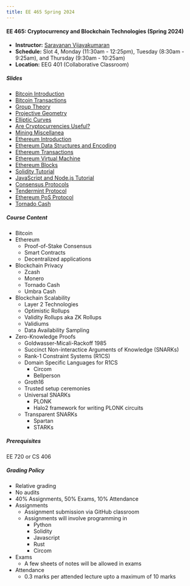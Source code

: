 ```yaml
---
title: EE 465 Spring 2024
---
```


#### EE 465: Cryptocurrency and Blockchain Technologies (Spring 2024)
  - **Instructor:** [Saravanan Vijayakumaran](http://www.ee.iitb.ac.in/~sarva)
  - **Schedule:** Slot 4, Monday (11:30am - 12:25pm), Tuesday (8:30am - 9:25am), and Thursday (9:30am - 10:25am) 
  - **Location:** EEG 401 (Collaborative Classroom)

##### Slides
  
  - [Bitcoin Introduction](./2024/slides/BitcoinIntroduction.pdf)
  - [Bitcoin Transactions](./2024/slides/BitcoinTransactions.pdf)
  - [Group Theory](./2024/slides/GroupTheory.pdf)
  - [Projective Geometry](./2024/slides/ProjectiveGeometry.pdf)
  - [Elliptic Curves](./2024/slides/EllipticCurves.pdf)
  - [Are Cryptocurrencies Useful?](./2024/slides/IsCryptoUseful.pdf)
  - [Mining Miscellanea](./2024/slides/MiningMisc.pdf)
  - [Ethereum Introduction](./2024/slides/EthereumIntroduction.pdf)
  - [Ethereum Data Structures and Encoding](./2024/slides/EthereumDataEncoding.pdf)
  - [Ethereum Transactions](./2024/slides/EthereumTransactions.pdf)
  - [Ethereum Virtual Machine](./2024/slides/EVM.pdf)
  - [Ethereum Blocks](./2024/slides/EthereumBlocks.pdf)
  - [Solidity Tutorial](./2024/slides/SolidityTutorial.pdf)
  - [JavaScript and Node.js Tutorial](./2024/slides/JavascriptTutorial.pdf)
  - [Consensus Protocols](./2024/slides/Consensus.pdf)
  - [Tendermint Protocol](./2024/slides/Tendermint.pdf)
  - [Ethereum PoS Protocol](./2024/slides/EthereumConsensus.pdf)
  - [Tornado Cash](./2024/slides/TornadoCash.pdf)

##### Course Content
  - Bitcoin
  - Ethereum
      - Proof-of-Stake Consensus
      - Smart Contracts
      - Decentralized applications
  - Blockchain Privacy
      - Zcash
      - Monero
      - Tornado Cash
      - Umbra Cash
  - Blockchain Scalability
      - Layer 2 Technologies
      - Optimistic Rollups
      - Validity Rollups aka ZK Rollups
      - Validiums
      - Data Availability Sampling
  - Zero-Knowledge Proofs
      - Goldwasser-Micali-Rackoff 1985
      - Succinct Non-interactice Arguments of Knowledge (SNARKs)
      - Rank-1 Constraint Systems (R1CS)
      - Domain Specific Languages for R1CS
         - Circom
         - Bellperson
      - Groth16
      - Trusted setup ceremonies
      - Universal SNARKs
         - PLONK
         - Halo2 framework for writing PLONK circuits
      - Transparent SNARKs
         - Spartan
         - STARKs

##### Prerequisites

EE 720 or CS 406

##### Grading Policy

  - Relative grading
  - No audits
  - 40% Assignments, 50% Exams, 10% Attendance
  - Assignments
    - Assignment submission via GitHub classroom
    - Assignments will involve programming in
         - Python
         - Solidity
         - Javascript
         - Rust
         - Circom
  - Exams
       - A few sheets of notes will be allowed in exams
  - Attendance
       - 0.3 marks per attended lecture upto a maximum of 10 marks